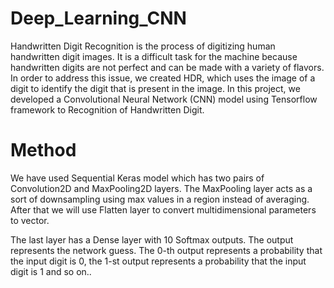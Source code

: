 # Deep_Learning_CNN

 Handwritten Digit Recognition is the process of digitizing human handwritten digit images. It is a difficult task for the machine because handwritten digits are not perfect and can be made with a variety of flavors. In order to address this issue, we created HDR, which uses the image of a digit to identify the digit that is present in the image. In this project, we developed a Convolutional Neural Network (CNN) model using Tensorflow framework to Recognition of Handwritten Digit.
 
 # Method
 
 We have used Sequential Keras model which has two pairs of Convolution2D and MaxPooling2D layers. The MaxPooling layer acts as a sort of downsampling using max values in a region instead of averaging. After that we will use Flatten layer to convert multidimensional parameters to vector.

The last layer has a Dense layer with 10 Softmax outputs. The output represents the network guess. The 0-th output represents a probability that the input digit is 0, the 1-st output represents a probability that the input digit is 1 and so on..
